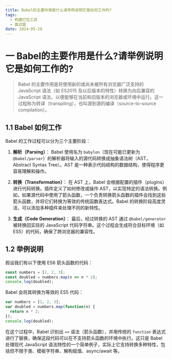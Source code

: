 ```yaml
---
title: Babel的主要作用是什么请举例说明它是如何工作的?
tags:
  - 构建打包工具
  - 面试题
date: 2024-05-29
---
```

# 一 Babel的主要作用是什么?请举例说明它是如何工作的?

> Babel 的主要作用是将使用新的或尚未被所有浏览器广泛支持的 JavaScript 语法（如 ES2015 及以后版本的特性）转换为向后兼容的 JavaScript 语法，以便能够在当前和旧版本的浏览器或环境中运行。这一过程称为转译（transpiling），也叫源到源的编译（source-to-source compilation）。

## 1.1 Babel 如何工作

Babel 的工作过程可以分为三个主要阶段：

1. **解析（Parsing）**： Babel 使用名为 `babylon`（现在可能已更新为 `@babel/parser`）的解析器将输入的源代码转换成抽象语法树（AST，Abstract Syntax Tree）。AST 是一种表示代码结构的数据结构，使得程序更容易理解和操作。
    
2. **转换（Transformation）**： 在 AST 上，Babel 会根据配置的插件（plugins）进行代码转换。插件定义了如何修改或操作 AST，以实现特定的语法转换。例如，如果源代码中使用了箭头函数，一个负责转换箭头函数的插件会找到这些箭头函数，并将它们转换为等效的传统函数表达式。Babel 的转换阶段高度灵活，可以添加多种插件来处理不同的新特性。
    
3. **生成（Code Generation）**： 最后，经过转换的 AST 通过 `@babel/generator` 被转换回实际的 JavaScript 代码字符串。这个过程会生成符合目标环境（如 ES5）的代码，确保了跨浏览器的兼容性。
    

## 1.2 举例说明

假设我们有以下使用 ES6 箭头函数的代码：

```js
const numbers = [1, 2, 3];
const doubled = numbers.map(n => n * 2);
console.log(doubled);
```

Babel 会将其转换为等效的 ES5 代码：

```js
var numbers = [1, 2, 3];
var doubled = numbers.map(function(n) {
  return n * 2;
});
console.log(doubled);
```

在这个过程中，Babel 识别出 `=>` 语法（箭头函数），并用传统的 `function` 表达式进行了替换，确保这段代码可以在不支持箭头函数的环境中执行。这只是 Babel 处理现代 JavaScript 语法特性的一个简单例子，实际上它支持转换多种特性，包括但不限于类、模板字符串、解构赋值、async/await 等。

